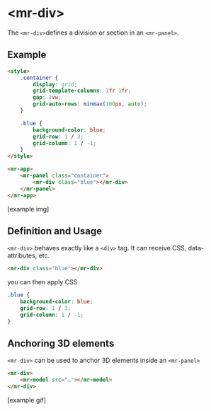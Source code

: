 # &lt;mr-div&gt;

The `<mr-div>`defines a division or section in an `<mr-panel>`.

## Example

```html
<style>
    .container {
        display: grid;
        grid-template-columns: 1fr 1fr;
        gap: 1vw;
        grid-auto-rows: minmax(100px, auto);
    }

    .blue {
        background-color: blue;
        grid-row: 1 / 3;
        grid-column: 1 / -1;
    }
</style>

<mr-app>
    <mr-panel class="container">
        <mr-div class="blue"></mr-div>
    </mr-panel>
</mr-app>
```

\[example img\]

## Definition and Usage

`<mr-div>` behaves exactly like a `<div>` tag. It can receive CSS, data-attributes, etc.

```html
<mr-div class="blue"></mr-div>
```

you can then apply CSS

```css
.blue {
    background-color: blue;
    grid-row: 1 / 3;
    grid-column: 1 / -1;
}
```

## Anchoring 3D elements

`<mr-div>` can be used to anchor 3D elements inside an `<mr-panel>`

```html
<mr-div>
    <mr-model src="…"></mr-model>
</mr-div>
```

\[example gif\]
